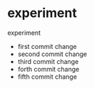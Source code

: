 # experiment
experiment
- first commit change
- second commit change
- third commit change
- forth commit change
- fifth commit change
